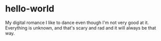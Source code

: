 # hello-world
My digital romance
I like to dance even though I'm not very good at it. Everything is unknown, and that's scary and rad and it will always be that way.
